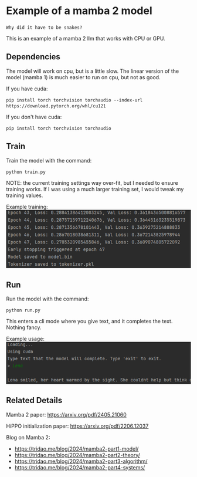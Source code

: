 # Example of a mamba 2 model

`Why did it have to be snakes?`

This is an example of a mamba 2 llm that works with CPU or GPU.

## Dependencies
The model will work on cpu, but is a little slow. The linear version of the model (mamba 1) is much easier to run on cpu, but not as good.

If you have cuda:
```
pip install torch torchvision torchaudio --index-url https://download.pytorch.org/whl/cu121
```

If you don't have cuda:
```
pip install torch torchvision torchaudio
```


## Train

Train the model with the command:

```
python train.py
```

NOTE: the current training settings way over-fit, but I needed to ensure training works. If I was using a much larger
training set, I would tweak my training values.

Example training:
![img_1.png](img_1.png)

## Run

Run the model with the command:

```
python run.py
```

This enters a cli mode where you give text, and it completes the text. Nothing fancy.

Example usage:
![img.png](img.png)

## Related Details

Mamba 2 paper: https://arxiv.org/pdf/2405.21060

HiPPO initialization paper: https://arxiv.org/pdf/2206.12037

Blog on Mamba 2:

* https://tridao.me/blog/2024/mamba2-part1-model/
* https://tridao.me/blog/2024/mamba2-part2-theory/
* https://tridao.me/blog/2024/mamba2-part3-algorithm/
* https://tridao.me/blog/2024/mamba2-part4-systems/
